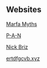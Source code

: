 Websites
---

[Marfa Myths](https://marfamyths.com/)

[P-A-N](p-a-n.org)

[Nick Briz](http://nickbriz.com/)

[ertdfgcvb.xyz](https://ertdfgcvb.xyz/)
